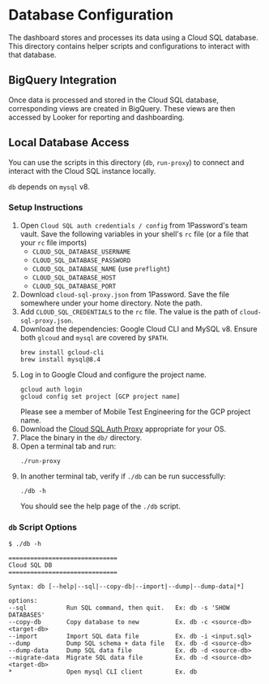 # Database Configuration

The dashboard stores and processes its data using a Cloud SQL database. This directory contains helper scripts and configurations to interact with that database.

## BigQuery Integration

Once data is processed and stored in the Cloud SQL database, corresponding views are created in BigQuery. These views are then accessed by Looker for reporting and dashboarding.

## Local Database Access

You can use the scripts in this directory (`db`, `run-proxy`) to connect and interact with the Cloud SQL instance locally.

`db` depends on `mysql` v8.

### Setup Instructions

1. Open `Cloud SQL auth credentials / config` from 1Password's team vault. Save the following variables in 
   your shell's `rc` file (or a file that your `rc` file imports)
   * `CLOUD_SQL_DATABASE_USERNAME`
   * `CLOUD_SQL_DATABASE_PASSWORD`
   * `CLOUD_SQL_DATABASE_NAME` (use `preflight`)
   * `CLOUD_SQL_DATABASE_HOST`
   * `CLOUD_SQL_DATABASE_PORT`
2. Download `cloud-sql-proxy.json` from 1Password. Save the file somewhere under your home directory. Note the path.
3. Add `CLOUD_SQL_CREDENTIALS` to the `rc` file. The value is the path of `cloud-sql-proxy.json`.
4. Download the dependencies: Google Cloud CLI and MySQL v8. Ensure both `glcoud` and `mysql` are covered by `$PATH`.
   ```
   brew install gcloud-cli
   brew install mysql@8.4
   ```
5. Log in to Google Cloud and configure the project name.
   ```
   gcloud auth login
   gcloud config set project [GCP project name]
   ```
   Please see a member of Mobile Test Engineering for the GCP project name.
6. Download the [Cloud SQL Auth Proxy](https://cloud.google.com/sql/docs/mysql/connect-auth-proxy#install) appropriate for your OS.
7. Place the binary in the `db/` directory.
8. Open a terminal tab and run:
   ```
   ./run-proxy
   ```
9. In another terminal tab, verify if `./db` can be run successfully:
   ```
   ./db -h
   ```
   You should see the help page of the `./db` script.

### `db` Script Options

```
$ ./db -h

==============================
Cloud SQL DB
==============================

Syntax: db [--help|--sql|--copy-db|--import|--dump|--dump-data|*]

options:
--sql           Run SQL command, then quit.   Ex: db -s 'SHOW DATABASES'
--copy-db       Copy database to new          Ex. db -c <source-db> <target-db>
--import        Import SQL data file          Ex. db -i <input.sql>
--dump          Dump SQL schema + data file   Ex. db -d <source-db>
--dump-data     Dump SQL data file            Ex. db -d <source-db>
--migrate-data  Migrate SQL data file         Ex. db -d <source-db> <target-db>
*               Open mysql CLI client         Ex. db
```
